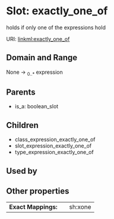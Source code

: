 
# Slot: exactly_one_of


holds if only one of the expressions hold

URI: [linkml:exactly_one_of](https://w3id.org/linkml/exactly_one_of)


## Domain and Range

None &#8594;  <sub>0..\*</sub> expression

## Parents

 *  is_a: boolean_slot

## Children

 *  class_expression_exactly_one_of
 *  slot_expression_exactly_one_of
 *  type_expression_exactly_one_of

## Used by


## Other properties

|  |  |  |
| --- | --- | --- |
| **Exact Mappings:** | | sh:xone |

